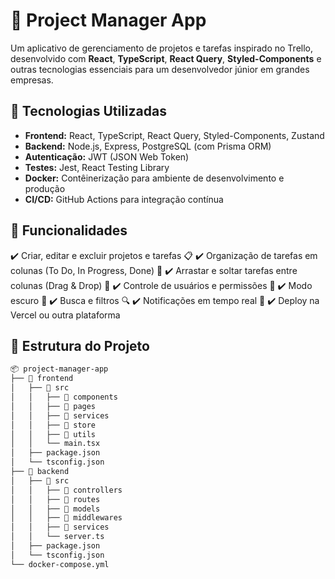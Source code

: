 # 📌 Project Manager App

Um aplicativo de gerenciamento de projetos e tarefas inspirado no Trello, desenvolvido com **React**, **TypeScript**, **React Query**, **Styled-Components** e outras tecnologias essenciais para um desenvolvedor júnior em grandes empresas.

## 🚀 Tecnologias Utilizadas

- **Frontend:** React, TypeScript, React Query, Styled-Components, Zustand
- **Backend:** Node.js, Express, PostgreSQL (com Prisma ORM)
- **Autenticação:** JWT (JSON Web Token)
- **Testes:** Jest, React Testing Library
- **Docker:** Contêinerização para ambiente de desenvolvimento e produção
- **CI/CD:** GitHub Actions para integração contínua

## 🎯 Funcionalidades

✔️ Criar, editar e excluir projetos e tarefas 📋 ✔️ Organização de tarefas em colunas (To Do, In Progress, Done) 📌 ✔️ Arrastar e soltar tarefas entre colunas (Drag & Drop) 🎯 ✔️ Controle de usuários e permissões 🔑 ✔️ Modo escuro 🌙 ✔️ Busca e filtros 🔍 ✔️ Notificações em tempo real 📢 ✔️ Deploy na Vercel ou outra plataforma

## 📂 Estrutura do Projeto

```bash
📦 project-manager-app
├── 📂 frontend
│   ├── 📂 src
│   │   ├── 📂 components
│   │   ├── 📂 pages
│   │   ├── 📂 services
│   │   ├── 📂 store
│   │   ├── 📂 utils
│   │   └── main.tsx
│   ├── package.json
│   └── tsconfig.json
├── 📂 backend
│   ├── 📂 src
│   │   ├── 📂 controllers
│   │   ├── 📂 routes
│   │   ├── 📂 models
│   │   ├── 📂 middlewares
│   │   ├── 📂 services
│   │   └── server.ts
│   ├── package.json
│   └── tsconfig.json
└── docker-compose.yml
```





